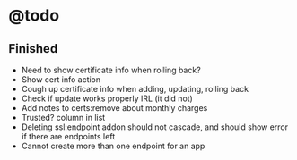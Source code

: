 @todo
=====


Finished
--------

* Need to show certificate info when rolling back?
* Show cert info action
* Cough up certificate info when adding, updating, rolling back
* Check if update works properly IRL (it did not)
* Add notes to certs:remove about monthly charges
* Trusted? column in list
* Deleting ssl:endpoint addon should not cascade, and should show error if there are endpoints left
* Cannot create more than one endpoint for an app
